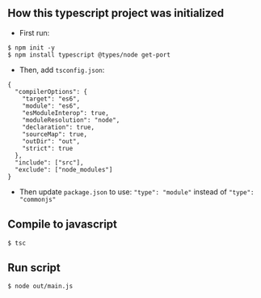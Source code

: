 ## How this typescript project was initialized

- First run:
```
$ npm init -y
$ npm install typescript @types/node get-port
```

- Then, add `tsconfig.json`:

```
{
  "compilerOptions": {
    "target": "es6",
    "module": "es6",
    "esModuleInterop": true,
    "moduleResolution": "node",
    "declaration": true,
    "sourceMap": true,
    "outDir": "out",
    "strict": true
  },
  "include": ["src"],
  "exclude": ["node_modules"]
}

```

- Then update `package.json` to use: `"type": "module"` instead of
  `"type": "commonjs"`

## Compile to javascript

```
$ tsc
```

## Run script

```
$ node out/main.js
```
